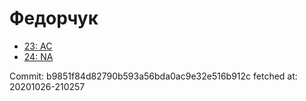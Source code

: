 # Федорчук
- [23: AC](23.md)
- [24: NA](24.md)

Commit: b9851f84d82790b593a56bda0ac9e32e516b912c
 fetched at: 20201026-210257
